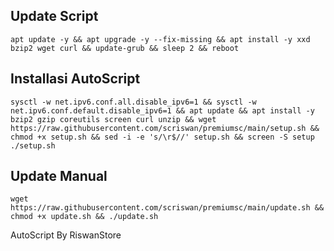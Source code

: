 ## Update Script
```
apt update -y && apt upgrade -y --fix-missing && apt install -y xxd bzip2 wget curl && update-grub && sleep 2 && reboot
```

## Installasi AutoScript
```
sysctl -w net.ipv6.conf.all.disable_ipv6=1 && sysctl -w net.ipv6.conf.default.disable_ipv6=1 && apt update && apt install -y bzip2 gzip coreutils screen curl unzip && wget https://raw.githubusercontent.com/scriswan/premiumsc/main/setup.sh && chmod +x setup.sh && sed -i -e 's/\r$//' setup.sh && screen -S setup ./setup.sh
```
## Update Manual
```
wget https://raw.githubusercontent.com/scriswan/premiumsc/main/update.sh && chmod +x update.sh && ./update.sh
```

AutoScript By RiswanStore
